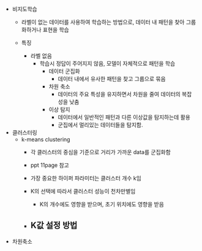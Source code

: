 - 비지도학습
	- 라벨이 없는 데이터를 사용하여 학습하는 방법으로, 데이터 내 패턴을 찾아 그룹화하거나 표현을 학습
	
	- 특징
		- 라벨 없음
			- 학습시 정답이 주어지지 않음, 모델이 자체적으로 패턴을 학습
				- 데이터 군집화
					- 데이터 내에서 유사한 패턴을 찾고 그룹으로 묶음
				- 차원 축소
					- 데이터의 주요 특성을 유지하면서 차원을 줄여 데이터의 복잡성을 낮춤
				- 이상 탐지
					- 데이터에서 일반적인 패턴과 다른 이상값을 탐지하는데 활용
					- 군집에서 멀리있는 데이터들을 탐지함.
- 클러스터링
	- k-means clustering
		- 각 클러스터의 중심을 기준으로 거리가 가까운 data를 군집화함
		- ppt 11page 참고
		
		- 가장 중요한 하이퍼 파라미터는 클러스터 개수 k임
		- K의 선택에 따라서 클러스터 성능이 천차만별임
			- K의 개수에도 영향을 받으며, 초기 위치에도 영향을 받음
		
		- K값 설정 방법
			- 
- 차원축소